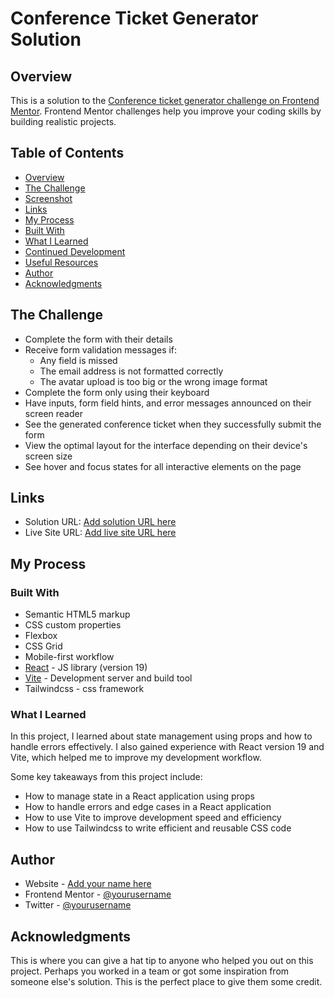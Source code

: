 **Conference Ticket Generator Solution**
=====================================

**Overview**
------------

This is a solution to the [Conference ticket generator challenge on Frontend Mentor](https://www.frontendmentor.io/challenges/conference-ticket-generator-oq5gFIU12w). Frontend Mentor challenges help you improve your coding skills by building realistic projects.

**Table of Contents**
--------------------

* [Overview](#overview)
* [The Challenge](#the-challenge)
* [Screenshot](#screenshot)
* [Links](#links)
* [My Process](#my-process)
* [Built With](#built-with)
* [What I Learned](#what-i-learned)
* [Continued Development](#continued-development)
* [Useful Resources](#useful-resources)
* [Author](#author)
* [Acknowledgments](#acknowledgments)

**The Challenge**
----------------

* Complete the form with their details
* Receive form validation messages if:
	+ Any field is missed
	+ The email address is not formatted correctly
	+ The avatar upload is too big or the wrong image format
* Complete the form only using their keyboard
* Have inputs, form field hints, and error messages announced on their screen reader
* See the generated conference ticket when they successfully submit the form
* View the optimal layout for the interface depending on their device's screen size
* See hover and focus states for all interactive elements on the page

**Links**
-------

* Solution URL: [Add solution URL here](https://your-solution-url.com)
* Live Site URL: [Add live site URL here](https://your-live-site-url.com)

**My Process**
-------------

### Built With

* Semantic HTML5 markup
* CSS custom properties
* Flexbox
* CSS Grid
* Mobile-first workflow
* [React](https://reactjs.org/) - JS library (version 19)
* [Vite](https://vitejs.dev/) - Development server and build tool
* Tailwindcss - css framework

### What I Learned

In this project, I learned about state management using props and how to handle errors effectively. I also gained experience with React version 19 and Vite, which helped me to improve my development workflow.

Some key takeaways from this project include:

* How to manage state in a React application using props
* How to handle errors and edge cases in a React application
* How to use Vite to improve development speed and efficiency
* How to use Tailwindcss to write efficient and reusable CSS code


**Author**
--------

* Website - [Add your name here](https://www.your-site.com)
* Frontend Mentor - [@yourusername](https://www.frontendmentor.io/profile/yourusername)
* Twitter - [@yourusername](https://www.twitter.com/yourusername)

**Acknowledgments**
-----------------

This is where you can give a hat tip to anyone who helped you out on this project. Perhaps you worked in a team or got some inspiration from someone else's solution. This is the perfect place to give them some credit.